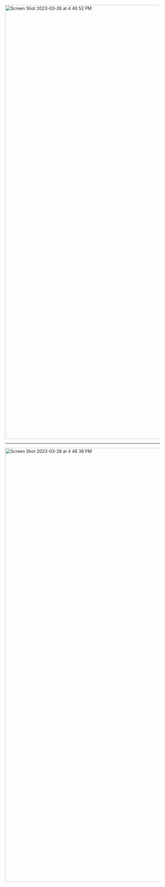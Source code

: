 
<img width="1409" alt="Screen Shot 2023-03-26 at 4 46 52 PM" src="https://user-images.githubusercontent.com/90986708/227899703-7c40fdd5-f8b8-4c24-b7b6-4b2c277276ab.png">

_______________________

<img width="1409" alt="Screen Shot 2023-03-26 at 4 46 38 PM" src="https://user-images.githubusercontent.com/90986708/227899712-77e5c84d-7e92-47c3-bb94-4d1adcebbe93.png">
